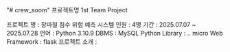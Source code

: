 "# crew_soom" 
프로젝트명
1st Team Project

프로젝트 명 : 장마철 침수 위험 예측 시스템
인원 : 4명
기간 : 2025.07.07 ~ 2025.07.28
언어 : Python 3.10.9
DBMS : MySQL
Python Library : ..
micro Web Framework : flask
프로젝트 소개 : 
   
    